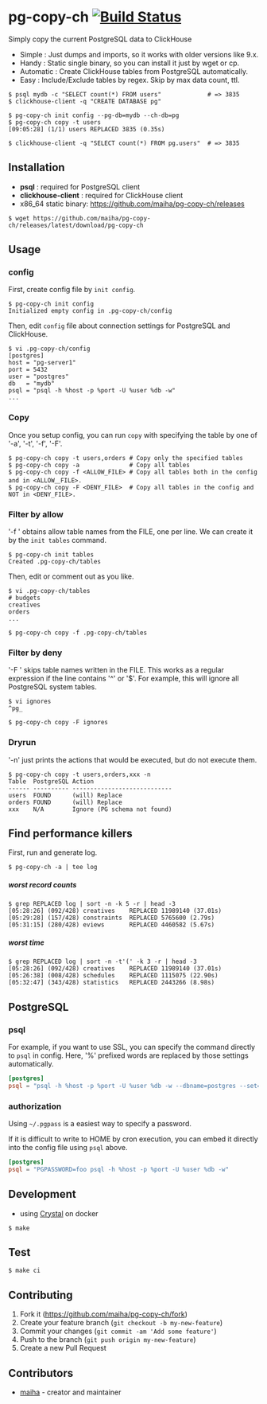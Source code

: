 # pg-copy-ch [![Build Status](https://travis-ci.org/maiha/pg-copy-ch.svg?branch=master)](https://travis-ci.org/maiha/pg-copy-ch)

Simply copy the current PostgreSQL data to ClickHouse
* Simple    : Just dumps and imports, so it works with older versions like 9.x.
* Handy     : Static single binary, so you can install it just by wget or cp.
* Automatic : Create ClickHouse tables from PostgreSQL automatically.
* Easy      : Include/Exclude tables by regex. Skip by max data count, ttl.

```console
$ psql mydb -c "SELECT count(*) FROM users"             # => 3835
$ clickhouse-client -q "CREATE DATABASE pg"

$ pg-copy-ch init config --pg-db=mydb --ch-db=pg
$ pg-copy-ch copy -t users
[09:05:28] (1/1) users REPLACED 3835 (0.35s)

$ clickhouse-client -q "SELECT count(*) FROM pg.users"  # => 3835
```

## Installation
* **psql** : required for PostgreSQL client
* **clickhouse-client** : required for ClickHouse client
* x86_64 static binary: https://github.com/maiha/pg-copy-ch/releases

```console
$ wget https://github.com/maiha/pg-copy-ch/releases/latest/download/pg-copy-ch
```

## Usage

### config

First, create config file by `init config`.

```console
$ pg-copy-ch init config
Initialized empty config in .pg-copy-ch/config
```

Then, edit `config` file about connection settings for PostgreSQL and ClickHouse.

```console
$ vi .pg-copy-ch/config
[postgres]
host = "pg-server1"
port = 5432
user = "postgres"
db   = "mydb"
psql = "psql -h %host -p %port -U %user %db -w"
...
```

### Copy

Once you setup config, you can run `copy` with specifying the table by one of '-a', '-t', '-f', '-F'.

```console
$ pg-copy-ch copy -t users,orders # Copy only the specified tables
$ pg-copy-ch copy -a              # Copy all tables
$ pg-copy-ch copy -f <ALLOW_FILE> # Copy all tables both in the config and in <ALLOW＿FILE>.
$ pg-copy-ch copy -F <DENY_FILE>  # Copy all tables in the config and NOT in <DENY_FILE>.
```

### Filter by allow

'-f <FILE>' obtains allow table names from the FILE, one per line.
We can create it by the `init tables` command.

```console
$ pg-copy-ch init tables
Created .pg-copy-ch/tables
```

Then, edit or comment out as you like.

```console
$ vi .pg-copy-ch/tables
# budgets
creatives
orders
...

$ pg-copy-ch copy -f .pg-copy-ch/tables
```

### Filter by deny

'-F <FILE>' skips table names written in the FILE.
This works as a regular expression if the line contains '^' or '$'.
For example, this will ignore all PostgreSQL system tables.

```console
$ vi ignores
^pg_

$ pg-copy-ch copy -F ignores
```

### Dryrun

'-n' just prints the actions that would be executed, but do not execute them.

```console
$ pg-copy-ch copy -t users,orders,xxx -n
Table  PostgreSQL Action
------ ---------- ----------------------------
users  FOUND      (will) Replace
orders FOUND      (will) Replace
xxx    N/A        Ignore (PG schema not found)
```

## Find performance killers

First, run and generate log.

```console
$ pg-copy-ch -a | tee log
```

##### worst record counts

```console
$ grep REPLACED log | sort -n -k 5 -r | head -3
[05:28:26] (092/428) creatives    REPLACED 11989140 (37.01s)
[05:29:28] (157/428) constraints  REPLACED 5765600 (2.79s)
[05:31:15] (280/428) eviews       REPLACED 4460582 (5.67s)
```

##### worst time

```console
$ grep REPLACED log | sort -n -t'(' -k 3 -r | head -3
[05:28:26] (092/428) creatives    REPLACED 11989140 (37.01s)
[05:26:38] (008/428) schedules    REPLACED 1115075 (22.90s)
[05:32:47] (343/428) statistics   REPLACED 2443266 (8.98s)
```

## PostgreSQL

### psql

For example, if you want to use SSL, you can specify the command directly to `psql` in config.
Here, '%' prefixed words are replaced by those settings automatically.

```toml
[postgres]
psql = "psql -h %host -p %port -U %user %db -w --dbname=postgres --set=sslmode=require --set=sslrootcert=./sslcert.crt"
```

### authorization

Using `~/.pgpass` is a easiest way to specify a password.

If it is difficult to write to HOME by cron execution, you can embed it directly into the config file using `psql` above.

```toml
[postgres]
psql = "PGPASSWORD=foo psql -h %host -p %port -U %user %db -w"
```

## Development

* using [Crystal](http://crystal-lang.org/) on docker

```console
$ make
```

## Test

```
$ make ci
```

## Contributing

1. Fork it (<https://github.com/maiha/pg-copy-ch/fork>)
2. Create your feature branch (`git checkout -b my-new-feature`)
3. Commit your changes (`git commit -am 'Add some feature'`)
4. Push to the branch (`git push origin my-new-feature`)
5. Create a new Pull Request

## Contributors

- [maiha](https://github.com/maiha) - creator and maintainer
